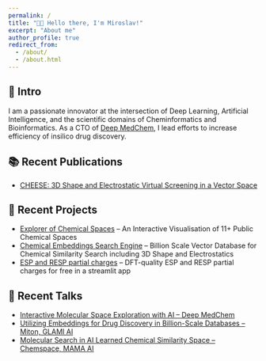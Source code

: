 ```yaml
---
permalink: /
title: "👋🏼 Hello there, I'm Miroslav!"
excerpt: "About me"
author_profile: true
redirect_from: 
  - /about/
  - /about.html
---
```


## 🚀 Intro 

I am a passionate innovator at the intersection of Deep Learning, Artificial Intelligence, and the scientific domains of Cheminformatics and Bioinformatics. As a CTO of [Deep MedChem](deepmedchem.com), I lead efforts to increase efficiency of insilico drug discovery.

## 📚 Recent Publications 
* [CHEESE: 3D Shape and Electrostatic Virtual Screening in a Vector Space](https://chemrxiv.org/engage/chemrxiv/article-details/67250915f9980725cfcd1f6f)

## 🌟 Recent Projects

* [Explorer of Chemical Spaces](https://explorer.deepmedchem.com/) – An Interactive Visualisation of 11+ Public Chemical Spaces
* [Chemical Embeddings Search Engine](https://cheese.deepmedchem.com/) – Billion Scale Vector Database for Chemical Similarity Search including 3D Shape and Electrostatics
* [ESP and RESP partial charges](https://electrostatics.deepmedchem.com/) – DFT-quality ESP and RESP partial charges for free in a streamlit app

## 💬 Recent Talks
- [Interactive Molecular Space Exploration with AI – Deep MedChem](https://www.youtube.com/watch?v=vqm6WzeJ2LU)
- [Utilizing Embeddings for Drug Discovery in Billion-Scale Databases – Miton, GLAMI AI](https://www.youtube.com/watch?v=l2kSKtsT9i0)
- [Molecular Search in AI Learned Chemical Similarity Space – Chemspace, MAMA AI](https://www.youtube.com/watch?v=pWZxhJ_bgrM)


<!--
## 🍱 Miscellaneous

* [Issue Duration Labeller – Github Marketplace](https://github.com/marketplace/actions/issue-duration-labeler) – Github Action for automatic labelling of issues based on time taken
* [Spanning Trees Search](https://github.com/mireklzicar/Spanning-trees-search) – Python project leveraging matrix methods in graph theory to efficiently enumerate spanning trees.
* [Particle Swarm Optimization](https://github.com/mireklzicar/Particle-Swarm-Optimization) – C# project for visualisation of particle swarm optimization.
* [Time Resolved X-ray Diffraction Crystallography](https://github.com/mireklzicar/Time-resolved-X-ray-diffraction-crystallography) – Work for ELI Beamlines under research group TREX at Department of Structural Dynamics
* [Anyone who writes critical theory must have a sense of irony](https://www.klackoviste.cz/clanky/grandhotel-nad-propasti) – Literature criticism of Stuart Jeffries' book Grand Hotel Abyss about Frankfurt School of Critical Theory 
* [Truth and Bullshit](https://www.vaclavhavel.cz/admnew/_upload/docs/lzicar_miroslav_gymnazium_keplera_praha_1512729594.pdf) – An essay on the nature of language in the context of digital media.
* [On the Phenomenon of Artificial Neural Networks](https://gjk.cz/wp-content/uploads/2019/06/palice_L%C5%BEi%C4%8Da%C5%99_fenomen-neuronov%C3%BDch-s%C3%ADt%C3%AD.pdf) – A thesis about inceptionism and hallucinations in neural networks, drawing inspiration from epistemology and cognitive neuroscience. -->